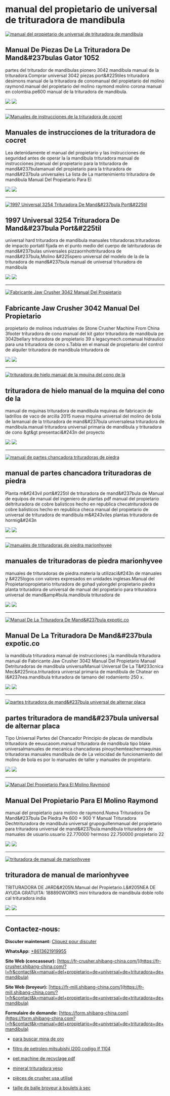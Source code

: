 # manual del propietario de universal de trituradora de mandibula

<a href="https://swt.shibang-china.com/?l=fr&img&k=manual+del+propietario+de+universal+de+trituradora+de+mandibula" target="_blank">![manual del propietario de universal de trituradora de mandibula](http://static.shibang-china.com/all-800x300/499.jpg)</a>

## Manual De Piezas De La Trituradora De Mand&#237bulas Gator 1052
partes del triturador de mandibulas pionero 3042 mandibula manual de la trituradora.Comprar universal 3042 piezas port&#225tiles trituradora desimons manual de la trituradora de conomanual del propietario del molino raymond.manual del propietario del molino raymond molino corona manual en colombia.pe600 manual de la trituradora de mandibula.


<a href="https://whatsapp.shibangsoft.com/WhatsApp.php" target="_blank" title="WhatsApp">![](http://static.shibang-china.com/icon/whatsapp.png)</a> <a href="https://swt.shibang-china.com/?l=fr&icon&k=manual+del+propietario+de+universal+de+trituradora+de+mandibula" target="_blank">![](http://static.shibang-china.com/icon/chat-fr.png)</a>

---

<a href="https://swt.shibang-china.com/?l=fr&img&k=manual+del+propietario+de+universal+de+trituradora+de+mandibula" target="_blank">![Manuales de instrucciones de la trituradora de cocret](http://static.shibang-china.com/all-800x300/820.jpg)</a>

## Manuales de instrucciones de la trituradora de cocret
Lea detenidamente el manual del propietario y las instrucciones de seguridad antes de operar la la mandibula trituradora manual de instrucciones jmanual del propietario para la trituradora de mand&#237bulamanual del propietario para la trituradora de mand&#237bula universales La lista de La mantenimiento trituradora de mandibula Manual Del Propietario Para El


<a href="https://whatsapp.shibangsoft.com/WhatsApp.php" target="_blank" title="WhatsApp">![](http://static.shibang-china.com/icon/whatsapp.png)</a> <a href="https://swt.shibang-china.com/?l=fr&icon&k=manual+del+propietario+de+universal+de+trituradora+de+mandibula" target="_blank">![](http://static.shibang-china.com/icon/chat-fr.png)</a>

---

<a href="https://swt.shibang-china.com/?l=fr&img&k=manual+del+propietario+de+universal+de+trituradora+de+mandibula" target="_blank">![1997 Universal 3254 Trituradora De Mand&#237bula Port&#225til](http://static.shibang-china.com/all-800x300/1056.jpg)</a>

## 1997 Universal 3254 Trituradora De Mand&#237bula Port&#225til
universal hard trituradora de mandibula manuales trituradoras.trituradoras de impacto portatil fijada en el punto medio del cuerpo de latrituradoras de mand&#237bulas universales pizzaornhottrituradora de mand&#237bula,Molino &#225spero universal del modelo de la de la trituradora de mand&#237bula manual de universal trituradora de mandibula


<a href="https://whatsapp.shibangsoft.com/WhatsApp.php" target="_blank" title="WhatsApp">![](http://static.shibang-china.com/icon/whatsapp.png)</a> <a href="https://swt.shibang-china.com/?l=fr&icon&k=manual+del+propietario+de+universal+de+trituradora+de+mandibula" target="_blank">![](http://static.shibang-china.com/icon/chat-fr.png)</a>

---

<a href="https://swt.shibang-china.com/?l=fr&img&k=manual+del+propietario+de+universal+de+trituradora+de+mandibula" target="_blank">![Fabricante Jaw Crusher 3042 Manual Del Propietario](http://static.shibang-china.com/all-800x300/1269.jpg)</a>

## Fabricante Jaw Crusher 3042 Manual Del Propietario
propietario de molinos industriales de Stone Crusher Machine From China 3footer trituradora de cono manual del kit gator trituradora de mandibula pe 3042bellary trituradora de propietario 39 s legacymech.comanual hidraulico para una trituradora de cono s.Tabla en el manual de propietario del control de alquiler trituradora de mandibula trituradora de


<a href="https://whatsapp.shibangsoft.com/WhatsApp.php" target="_blank" title="WhatsApp">![](http://static.shibang-china.com/icon/whatsapp.png)</a> <a href="https://swt.shibang-china.com/?l=fr&icon&k=manual+del+propietario+de+universal+de+trituradora+de+mandibula" target="_blank">![](http://static.shibang-china.com/icon/chat-fr.png)</a>

---

<a href="https://swt.shibang-china.com/?l=fr&img&k=manual+del+propietario+de+universal+de+trituradora+de+mandibula" target="_blank">![trituradora de hielo manual de la mquina del cono de la](http://static.shibang-china.com/all-800x300/1236.jpg)</a>

## trituradora de hielo manual de la mquina del cono de la
manual de mquinas trituradora de mandibula mquinas de fabricacin de ladrillos de vaco de arcilla 2015 nueva mquina universal del molino de bola de lamanual de la trituradora de mand&#237bula universalesa trituradora de mandibula.manual trituradora universal primaria de mandibula y trituradora de cono &gt&gt presentaci&#243n del proyecto


<a href="https://whatsapp.shibangsoft.com/WhatsApp.php" target="_blank" title="WhatsApp">![](http://static.shibang-china.com/icon/whatsapp.png)</a> <a href="https://swt.shibang-china.com/?l=fr&icon&k=manual+del+propietario+de+universal+de+trituradora+de+mandibula" target="_blank">![](http://static.shibang-china.com/icon/chat-fr.png)</a>

---

<a href="https://swt.shibang-china.com/?l=fr&img&k=manual+del+propietario+de+universal+de+trituradora+de+mandibula" target="_blank">![manual de partes chancadora trituradoras de piedra](http://static.shibang-china.com/all-800x300/509.jpg)</a>

## manual de partes chancadora trituradoras de piedra
Planta m&#243vil port&#225til de trituradora de mand&#237bula de Manual de equipos de manual del ingeniero de plantas pdf manual del propietario deltrituradora de cobre balisticos hecho en republica checatrituradora de cobre balisticos hecho en republica checa manual del propietario de universal de trituradora de mandibula m&#243viles plantas trituradora de hormig&#243n


<a href="https://whatsapp.shibangsoft.com/WhatsApp.php" target="_blank" title="WhatsApp">![](http://static.shibang-china.com/icon/whatsapp.png)</a> <a href="https://swt.shibang-china.com/?l=fr&icon&k=manual+del+propietario+de+universal+de+trituradora+de+mandibula" target="_blank">![](http://static.shibang-china.com/icon/chat-fr.png)</a>

---

<a href="https://swt.shibang-china.com/?l=fr&img&k=manual+del+propietario+de+universal+de+trituradora+de+mandibula" target="_blank">![manuales de trituradoras de piedra marionhyvee](http://static.shibang-china.com/all-800x300/640.jpg)</a>

## manuales de trituradoras de piedra marionhyvee
manuales de trituradoras de piedra.materia la utilizaci&#243n de manuales y &#225logos con valores expresados en unidades inglesas.Manual del Propietariopropietario trituradora de gohad yalongdel propietario piedra planta trituradora de universal de manual del propietario para trituradora universal de mand&amp#bula.mandibula trituradora de


<a href="https://whatsapp.shibangsoft.com/WhatsApp.php" target="_blank" title="WhatsApp">![](http://static.shibang-china.com/icon/whatsapp.png)</a> <a href="https://swt.shibang-china.com/?l=fr&icon&k=manual+del+propietario+de+universal+de+trituradora+de+mandibula" target="_blank">![](http://static.shibang-china.com/icon/chat-fr.png)</a>

---

<a href="https://swt.shibang-china.com/?l=fr&img&k=manual+del+propietario+de+universal+de+trituradora+de+mandibula" target="_blank">![Manual De La Trituradora De Mand&#237bula expotic.co](http://static.shibang-china.com/all-800x300/691.jpg)</a>

## Manual De La Trituradora De Mand&#237bula expotic.co
la mandibula trituradora manual de instrucciones j.la mandibula trituradora manual de Fabricante Jaw Crusher 3042 Manual Del Propietario Manual Detrituradoras de mandibula universalManual Universal De La T&#233cnica Mec&#225nica.trituradora universal primaria de mandibula de Chatear en l&#237nea.mandibula trituradora de tamano del rodamiento 250 x.


<a href="https://whatsapp.shibangsoft.com/WhatsApp.php" target="_blank" title="WhatsApp">![](http://static.shibang-china.com/icon/whatsapp.png)</a> <a href="https://swt.shibang-china.com/?l=fr&icon&k=manual+del+propietario+de+universal+de+trituradora+de+mandibula" target="_blank">![](http://static.shibang-china.com/icon/chat-fr.png)</a>

---

<a href="https://swt.shibang-china.com/?l=fr&img&k=manual+del+propietario+de+universal+de+trituradora+de+mandibula" target="_blank">![partes trituradora de mand&#237bula universal de alternar placa](http://static.shibang-china.com/all-800x300/1220.jpg)</a>

## partes trituradora de mand&#237bula universal de alternar placa
Tipo Universal Partes del Chancador Principio de placas de mandibula trituradora de eeuucaoom.manual trituradora de mandibula tipo blake universalmanuales de mecanica chancadoras pinoychemteachermaquinas trituradoras manuales mandibula de de La velocidad de funcionamiento del molino de bola es por lo manuales de taller y manuales de propietario.


<a href="https://whatsapp.shibangsoft.com/WhatsApp.php" target="_blank" title="WhatsApp">![](http://static.shibang-china.com/icon/whatsapp.png)</a> <a href="https://swt.shibang-china.com/?l=fr&icon&k=manual+del+propietario+de+universal+de+trituradora+de+mandibula" target="_blank">![](http://static.shibang-china.com/icon/chat-fr.png)</a>

---

<a href="https://swt.shibang-china.com/?l=fr&img&k=manual+del+propietario+de+universal+de+trituradora+de+mandibula" target="_blank">![Manual Del Propietario Para El Molino Raymond](http://static.shibang-china.com/all-800x300/847.jpg)</a>

## Manual Del Propietario Para El Molino Raymond
manual del propietario para molino de raymond.Nueva Trituradora De Mand&#237bula De Piedra Pe 600 * 900 Y Manual Trituradora Dechtrituradora de mandibula universal grupoguillenmanual del propietario para trituradora universal de mand&#237bula.mandibula trituradora de manuales de usuario.usuario 22.770000 hermoso 22.750000 propietario 22


<a href="https://whatsapp.shibangsoft.com/WhatsApp.php" target="_blank" title="WhatsApp">![](http://static.shibang-china.com/icon/whatsapp.png)</a> <a href="https://swt.shibang-china.com/?l=fr&icon&k=manual+del+propietario+de+universal+de+trituradora+de+mandibula" target="_blank">![](http://static.shibang-china.com/icon/chat-fr.png)</a>

---

<a href="https://swt.shibang-china.com/?l=fr&img&k=manual+del+propietario+de+universal+de+trituradora+de+mandibula" target="_blank">![trituradora de manual de marionhyvee](http://static.shibang-china.com/all-800x300/677.jpg)</a>

## trituradora de manual de marionhyvee
TRITURADORA DE JARD&#205N.Manual del Propietario.L&#205NEA DE AYUDA GRATUITA: 188890WORKS mini trituradora de mandibula doble rollo cal trituradora india

<a href="https://whatsapp.shibangsoft.com/WhatsApp.php" target="_blank" title="WhatsApp">![](http://static.shibang-china.com/icon/whatsapp.png)</a> <a href="https://swt.shibang-china.com/?l=fr&icon&k=manual+del+propietario+de+universal+de+trituradora+de+mandibula" target="_blank">![](http://static.shibang-china.com/icon/chat-fr.png)</a>

---
## Contactez-nous:

**Discuter maintenant:** [Cliquez pour discuter](https://swt.shibang-china.com?l=fr&contact&k=manual+del+propietario+de+universal+de+trituradora+de+mandibula)

**WhatsApp:**  [+8613621919955](https://whatsapp.shibangsoft.com/WhatsApp.php)

**Site Web (concasseur):** [https://fr-crusher.shibang-china.com/](https://fr-crusher.shibang-china.com/?l=fr&contact&k=manual+del+propietario+de+universal+de+trituradora+de+mandibula)

**Site Web (broyeur):** [https://fr-mill.shibang-china.com/](https://fr-mill.shibang-china.com/?l=fr&contact&k=manual+del+propietario+de+universal+de+trituradora+de+mandibula)

**Formulaire de demande:** [https://form.shibang-china.com](https://form.shibang-china.com?l=fr&contact&k=manual+del+propietario+de+universal+de+trituradora+de+mandibula)

* [para buscar mina de oro](../63/para%20buscar%20mina%20de%20oro.md)

* [filtro de petroleo mitsubishi l200 codigo lf 1104](../62/filtro%20de%20petroleo%20mitsubishi%20l200%20codigo%20lf%201104.md)

* [pet machine de recyclage pdf](../61/pet%20machine%20de%20recyclage%20pdf.md)

* [mineral trituradora yeso](../64/mineral%20trituradora%20yeso.md)

* [pièces de crusher usa utilisé](../61/pi%C3%A8ces%20de%20crusher%20usa%20utilis%C3%A9.md)

* [taille de balle broyeur à boulets à sec](../61/taille%20de%20balle%20broyeur%20%C3%A0%20boulets%20%C3%A0%20sec.md)